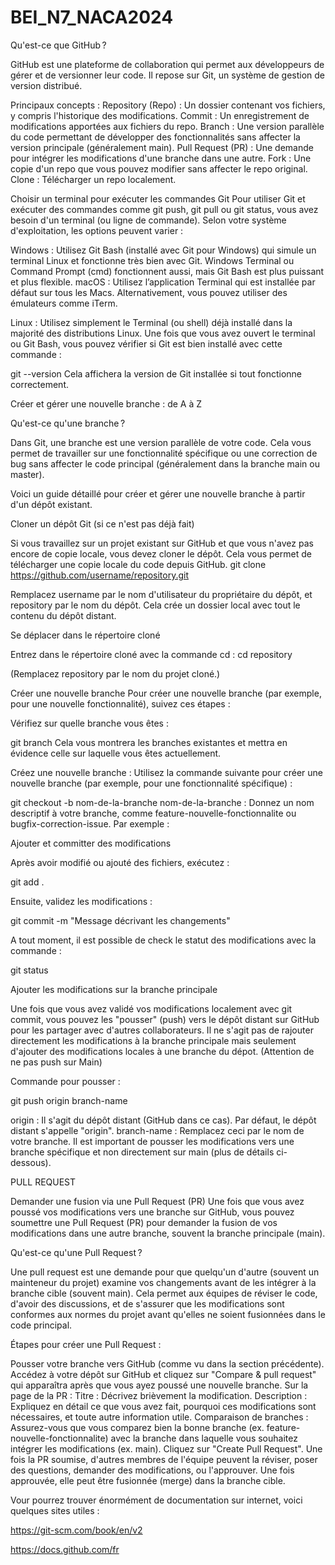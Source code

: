 # BEI_N7_NACA2024

  Qu'est-ce que GitHub ?

GitHub est une plateforme de collaboration qui permet aux développeurs de gérer et de versionner leur code. Il repose sur Git, un système de gestion de version distribué.

Principaux concepts :
Repository (Repo) : Un dossier contenant vos fichiers, y compris l'historique des modifications.
Commit : Un enregistrement de modifications apportées aux fichiers du repo.
Branch : Une version parallèle du code permettant de développer des fonctionnalités sans affecter la version principale (généralement main).
Pull Request (PR) : Une demande pour intégrer les modifications d'une branche dans une autre.
Fork : Une copie d'un repo que vous pouvez modifier sans affecter le repo original.
Clone : Télécharger un repo localement.


  Choisir un terminal pour exécuter les commandes Git
Pour utiliser Git et exécuter des commandes comme git push, git pull ou git status, vous avez besoin d'un terminal (ou ligne de commande). Selon votre système d'exploitation, les options peuvent varier :

Windows :
Utilisez Git Bash (installé avec Git pour Windows) qui simule un terminal Linux et fonctionne très bien avec Git.
Windows Terminal ou Command Prompt (cmd) fonctionnent aussi, mais Git Bash est plus puissant et plus flexible.
macOS : Utilisez l’application Terminal qui est installée par défaut sur tous les Macs. Alternativement, vous pouvez utiliser des émulateurs comme iTerm.

Linux : Utilisez simplement le Terminal (ou shell) déjà installé dans la majorité des distributions Linux.
Une fois que vous avez ouvert le terminal ou Git Bash, vous pouvez vérifier si Git est bien installé avec cette commande :

git --version
Cela affichera la version de Git installée si tout fonctionne correctement.

  Créer et gérer une nouvelle branche : de A à Z

Qu'est-ce qu'une branche ?

Dans Git, une branche est une version parallèle de votre code. Cela vous permet de travailler sur une fonctionnalité spécifique ou une correction de bug sans affecter le code principal (généralement dans la branche main ou master).

Voici un guide détaillé pour créer et gérer une nouvelle branche à partir d'un dépôt existant.

  Cloner un dépôt Git (si ce n'est pas déjà fait)
  
Si vous travaillez sur un projet existant sur GitHub et que vous n'avez pas encore de copie locale, vous devez cloner le dépôt. Cela vous permet de télécharger une copie locale du code depuis GitHub.
git clone https://github.com/username/repository.git

Remplacez username par le nom d'utilisateur du propriétaire du dépôt, et repository par le nom du dépôt.
Cela crée un dossier local avec tout le contenu du dépôt distant.

  Se déplacer dans le répertoire cloné
  
Entrez dans le répertoire cloné avec la commande cd :
cd repository

(Remplacez repository par le nom du projet cloné.)

  Créer une nouvelle branche
Pour créer une nouvelle branche (par exemple, pour une nouvelle fonctionnalité), suivez ces étapes :

Vérifiez sur quelle branche vous êtes :

git branch
Cela vous montrera les branches existantes et mettra en évidence celle sur laquelle vous êtes actuellement.

Créez une nouvelle branche : Utilisez la commande suivante pour créer une nouvelle branche (par exemple, pour une fonctionnalité spécifique) :

git checkout -b nom-de-la-branche
nom-de-la-branche : Donnez un nom descriptif à votre branche, comme feature-nouvelle-fonctionnalite ou bugfix-correction-issue.
Par exemple :


  Ajouter et committer des modifications

Après avoir modifié ou ajouté des fichiers, exécutez :

git add .

Ensuite, validez les modifications :

git commit -m "Message décrivant les changements"

A tout moment, il est possible de check le statut des modifications avec la commande : 

git status

  Ajouter les modifications sur la branche principale

Une fois que vous avez validé vos modifications localement avec git commit, vous pouvez les "pousser" (push) vers le dépôt distant sur GitHub pour les partager avec d'autres collaborateurs. Il ne s'agit pas de rajouter directement les modifications à la branche principale mais seulement d'ajouter des modifications locales à une branche du dépot. (Attention de ne pas push sur Main)

Commande pour pousser :

git push origin branch-name

origin : Il s'agit du dépôt distant (GitHub dans ce cas). Par défaut, le dépôt distant s'appelle "origin".
branch-name : Remplacez ceci par le nom de votre branche. Il est important de pousser les modifications vers une branche spécifique et non directement sur main (plus de détails ci-dessous).


   PULL REQUEST 

Demander une fusion via une Pull Request (PR)
Une fois que vous avez poussé vos modifications vers une branche sur GitHub, vous pouvez soumettre une Pull Request (PR) pour demander la fusion de vos modifications dans une autre branche, souvent la branche principale (main).

Qu'est-ce qu'une Pull Request ?

Une pull request est une demande pour que quelqu'un d'autre (souvent un mainteneur du projet) examine vos changements avant de les intégrer à la branche cible (souvent main). Cela permet aux équipes de réviser le code, d'avoir des discussions, et de s'assurer que les modifications sont conformes aux normes du projet avant qu'elles ne soient fusionnées dans le code principal.

Étapes pour créer une Pull Request :

Pousser votre branche vers GitHub (comme vu dans la section précédente).
Accédez à votre dépôt sur GitHub et cliquez sur "Compare & pull request" qui apparaîtra après que vous ayez poussé une nouvelle branche.
Sur la page de la PR :
Titre : Décrivez brièvement la modification.
Description : Expliquez en détail ce que vous avez fait, pourquoi ces modifications sont nécessaires, et toute autre information utile.
Comparaison de branches : Assurez-vous que vous comparez bien la bonne branche (ex. feature-nouvelle-fonctionnalite) avec la branche dans laquelle vous souhaitez intégrer les modifications (ex. main).
Cliquez sur "Create Pull Request".
Une fois la PR soumise, d'autres membres de l'équipe peuvent la réviser, poser des questions, demander des modifications, ou l'approuver. Une fois approuvée, elle peut être fusionnée (merge) dans la branche cible.


Vour pourrez trouver énormément de documentation sur internet, voici quelques sites utiles : 

https://git-scm.com/book/en/v2

https://docs.github.com/fr















